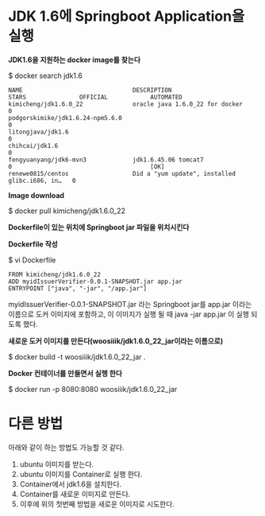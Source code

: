 # JDK 1.6에 Springboot Application을 실행

**JDK1.6을 지원하는 docker image를 찾는다**

$ docker search jdk1.6

```
NAME                               DESCRIPTION                                     STARS               OFFICIAL            AUTOMATED
kimicheng/jdk1.6.0_22              oracle java 1.6.0_22 for docker                 0
podgorskimike/jdk1.6.24-npm5.6.0                                                   0
litongjava/jdk1.6                                                                  0
chihcai/jdk1.6                                                                     0
fengyuanyang/jdk6-mvn3             jdk1.6.45.06 tomcat7                            0                                       [OK]
renewe0815/centos                  Did a "yum update", installed glibc.i686, in…   0
```

**Image download**

$ docker pull kimicheng/jdk1.6.0_22

**Dockerfile이 있는 위치에 Springboot jar 파일을 위치시킨다**

**Dockerfile 작성**

$ vi Dockerfile
```
FROM kimicheng/jdk1.6.0_22
ADD myidIssuerVerifier-0.0.1-SNAPSHOT.jar app.jar
ENTRYPOINT ["java", "-jar", "/app.jar"]
```

myidIssuerVerifier-0.0.1-SNAPSHOT.jar 라는 Springboot jar를 app.jar 이라는 이름으로 도커 이미지에 포함하고, 이 이미지가 실행 될 때 java -jar app.jar 이 실행 되도록 했다.


**새로운 도커 이미지를 만든다(woosiiik/jdk1.6.0_22_jar이라는 이름으로)**

$ docker build -t woosiiik/jdk1.6.0_22_jar .

**Docker 컨테이너를 만들면서 실행 한다**

$ docker run -p 8080:8080 woosiiik/jdk1.6.0_22_jar


# 다른 방법
아래와 같이 하는 방법도 가능할 것 같다.
1. ubuntu 이미지를 받는다.
2. ubuntu 이미지를 Container로 실행 한다.
3. Container에서 jdk1.6을 설치한다.
4. Container를 새로운 이미지로 만든다.
5. 이후에 위의 첫번째 방법을 새로운 이미지로 시도한다. 
